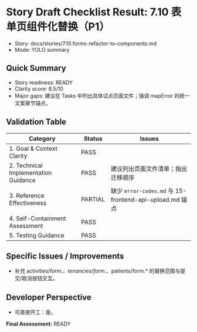 # Story Draft Checklist Result: 7.10 表单页组件化替换（P1）

- Story: docs/stories/7.10.forms-refactor-to-components.md
- Mode: YOLO summary

## Quick Summary
- Story readiness: READY
- Clarity score: 8.5/10
- Major gaps: 建议在 Tasks 中列出具体试点页面文件；强调 mapError 的统一文案章节锚点。

## Validation Table
| Category                             | Status   | Issues |
| ------------------------------------ | -------- | ------ |
| 1. Goal & Context Clarity            | PASS     |        |
| 2. Technical Implementation Guidance | PASS     | 建议列出页面文件清单；指出迁移顺序 |
| 3. Reference Effectiveness           | PARTIAL  | 缺少 `error-codes.md` 与 15-frontend-api-upload.md 锚点 |
| 4. Self-Containment Assessment       | PASS     |        |
| 5. Testing Guidance                  | PASS     |        |

## Specific Issues / Improvements
- 补充 activities/form.*、tenancies/form.*、patients/form.* 的替换范围与提交/取消按钮交互。

## Developer Perspective
- 可直接开工：是。

**Final Assessment:** READY

